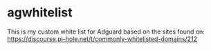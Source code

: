 # agwhitelist
This is my custom white list for Adguard based on the sites found on:
https://discourse.pi-hole.net/t/commonly-whitelisted-domains/212
